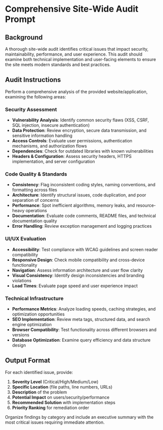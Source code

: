 # Comprehensive Site-Wide Audit Prompt

## Background

A thorough site-wide audit identifies critical issues that impact security, maintainability, performance, and user experience. This audit should examine both technical implementation and user-facing elements to ensure the site meets modern standards and best practices.

## Audit Instructions

Perform a comprehensive analysis of the provided website/application, examining the following areas:

### Security Assessment

- **Vulnerability Analysis**: Identify common security flaws (XSS, CSRF, SQL injection, insecure authentication)
- **Data Protection**: Review encryption, secure data transmission, and sensitive information handling
- **Access Controls**: Evaluate user permissions, authentication mechanisms, and authorization flows
- **Dependencies**: Check for outdated libraries with known vulnerabilities
- **Headers & Configuration**: Assess security headers, HTTPS implementation, and server configuration

### Code Quality & Standards

- **Consistency**: Flag inconsistent coding styles, naming conventions, and formatting across files
- **Architecture**: Identify structural issues, code duplication, and poor separation of concerns
- **Performance**: Spot inefficient algorithms, memory leaks, and resource-heavy operations
- **Documentation**: Evaluate code comments, README files, and technical documentation quality
- **Error Handling**: Review exception management and logging practices

### UI/UX Evaluation

- **Accessibility**: Test compliance with WCAG guidelines and screen reader compatibility
- **Responsive Design**: Check mobile compatibility and cross-device functionality
- **Navigation**: Assess information architecture and user flow clarity
- **Visual Consistency**: Identify design inconsistencies and branding violations
- **Load Times**: Evaluate page speed and user experience impact

### Technical Infrastructure

- **Performance Metrics**: Analyze loading speeds, caching strategies, and optimization opportunities
- **SEO Implementation**: Review meta tags, structured data, and search engine optimization
- **Browser Compatibility**: Test functionality across different browsers and versions
- **Database Optimization**: Examine query efficiency and data structure design

## Output Format

For each identified issue, provide:

1. **Severity Level** (Critical/High/Medium/Low)
2. **Specific Location** (file paths, line numbers, URLs)
3. **Description** of the problem
4. **Potential Impact** on users/security/performance
5. **Recommended Solution** with implementation steps
6. **Priority Ranking** for remediation order

Organize findings by category and include an executive summary with the most critical issues requiring immediate attention.
